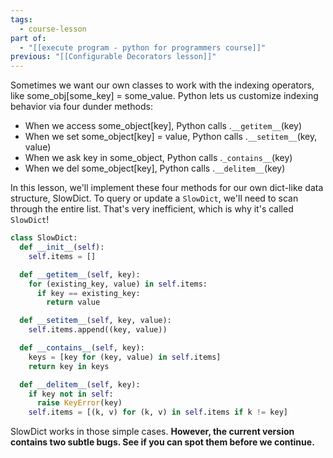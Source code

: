 ```yaml
---
tags:
  - course-lesson
part of:
  - "[[execute program - python for programmers course]]"
previous: "[[Configurable Decorators lesson]]"
---
```

Sometimes we want our own classes to work with the indexing operators, like some_obj[some_key] = some_value. Python lets us customize indexing behavior via four dunder methods:

- When we access some_object[key], Python calls .`__getitem__`(key)
- When we set some_object[key] = value, Python calls .`__setitem__`(key, value)
- When we ask key in some_object, Python calls .`_contains__`(key)
- When we del some_object[key], Python calls .`__delitem__`(key)

In this lesson, we'll implement these four methods for our own dict-like data structure, SlowDict. To query or update a `SlowDict`, we'll need to scan through the entire list. That's very inefficient, which is why it's called `SlowDict`!

```python
class SlowDict:
  def __init__(self):
    self.items = []

  def __getitem__(self, key):
    for (existing_key, value) in self.items:
      if key == existing_key:
        return value

  def __setitem__(self, key, value):
    self.items.append((key, value))

  def __contains__(self, key):
    keys = [key for (key, value) in self.items]
    return key in keys

  def __delitem__(self, key):
    if key not in self:
      raise KeyError(key)
    self.items = [(k, v) for (k, v) in self.items if k != key]
```

SlowDict works in those simple cases. **However, the current version contains two subtle bugs. See if you can spot them before we continue.**
